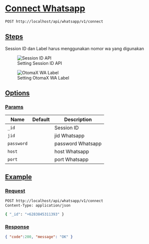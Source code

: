 # [Connect Whatsapp]()

<!--
@category Common
-->

```bash
POST http://localhost/api/whatsapp/v1/connect
```

## [Steps]()

Session ID dan Label harus menggunakan nomor wa yang digunakan

<p>
    <figure>
        <img src="https://raw.githubusercontent.com/ndiing/OtomaX/main/docs/images/api-wa-id.png" alt="Session ID API" />
        <figcaption>Setting Session ID API</figcaption>
    </figure>
</p>
<p>
    <figure>
        <img src="https://raw.githubusercontent.com/ndiing/OtomaX/main/docs/images/otomax-wa-label.png" alt="OtomaX WA Label" />
        <figcaption>Setting OtomaX WA Label</figcaption>
    </figure>
</p>

## [Options]()

### [Params]()

Name | Default | Description
--- | --- | ---
`_id` |  | Session ID
`jid` |  | jid Whatsapp
`password` |  | password Whatsapp
`host` |  | host Whatsapp
`port` |  | port Whatsapp

## [Example]()

### [Request]()

```bash
POST http://localhost/api/whatsapp/v1/connect
Content-Type: application/json

{ "_id": "+6283845311393" }
```

### [Response]()

```json
{ "code":200, "message": "OK" }
```